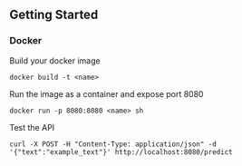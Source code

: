 
## Getting Started

### Docker

Build your docker image
```
docker build -t <name>
```

Run the image as a container and expose port 8080
```
docker run -p 8080:8080 <name> sh
```

Test the API
```
curl -X POST -H "Content-Type: application/json" -d '{"text":"example_text"}' http://localhost:8080/predict
```
